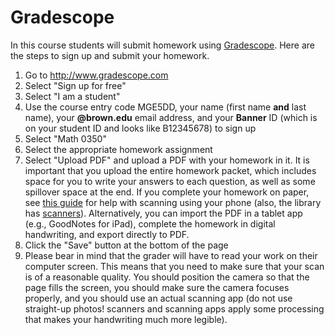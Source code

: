 # Gradescope

In this course students will submit homework using [Gradescope](http://www.gradescope.com). Here are the steps to sign up and submit your homework.

1.  Go to http://www.gradescope.com
2.  Select "Sign up for free"
3.  Select "I am a student"
4.  Use the course entry code MGE5DD, your name (first name **and** last name), your **@brown.edu** email address, and your **Banner** ID (which is on your student ID and looks like B12345678) to sign up
5.  Select "Math 0350"
6.  Select the appropriate homework assignment
7.  Select "Upload PDF" and upload a PDF with your homework in it. It is important that you upload the entire homework packet, which includes space for you to write your answers to each question, as well as some spillover space at the end. If you complete your homework on paper, see [this guide](../pdfs/gradescope_scanning.pdf) for help with scanning using your phone (also, the library has [scanners](http://library.brown.edu/libweb/forug.php)). Alternatively, you can import the PDF in a tablet app (e.g., GoodNotes for iPad), complete the homework in digital handwriting, and export directly to PDF.
8.  Click the "Save" button at the bottom of the page
9.  Please bear in mind that the grader will have to read your work on their computer screen. This means that you need to make sure that your scan is of a reasonable quality. You should position the camera so that the page fills the screen, you should make sure the camera focuses properly, and you should use an actual scanning app (do not use straight-up photos! scanners and scanning apps apply some processing that makes your handwriting much more legible).
